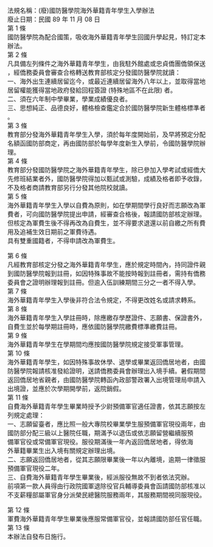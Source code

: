 法規名稱：(廢)國防醫學院海外華籍青年學生入學辦法  
廢止日期：民國 89 年 11 月 08 日  
第 1 條  
國防醫學院為配合國策，吸收海外華籍青年學生回國升學起見，特訂定本  
辦法。  
第 2 條  
凡具備左列條件之海外華籍青年學生，由我駐外館處或忠貞僑團僑領保送  
，經僑務委員會審查合格轉送教育部核定分發國防醫學院就讀：  
一、海外出生連續居留迄今，或最近連續居留海外八年以上，並取得當地  
居留權能獲得當地政府發給回程簽證 (特殊地區不在此限) 者。  
二、須在六年制中學畢業，學業成績優良者。  
三、思想純正、品德良好，體格檢查鑑定合於國防醫學院新生體格標準者  
。  
第 3 條  
教育部分發海外華籍青年學生入學，須於每年度開始前，及早將預定分配  
名額函國防部商定，再由國防部於每學年度新生入學前，令國防醫學院辦  
理。  
第 4 條  
教育部分發國防醫學院之海外華籍青年學生，除已參加入學考試或經僑大  
先修班結業者外，國防醫學院得加以甄試或測驗，成績及格者即予收錄，  
不及格者商請教育部另行分發其他院校就讀。  
第 5 條  
海外華籍青年學生入學以自費為原則，如在學期間學行良好而志願改為軍  
費者，可向國防醫學院提出申請，經審查合格後，報請國防部核定辦理。  
但核定為軍費生後不得再改為自費生，並不得要求退還以前自繳之所有費  
用及追補生效日期前之軍費待遇。  
具有雙重國籍者，不得申請改為軍費生。  


第 6 條  
凡經教育部核定分發之海外華籍青年學生，應於規定時間內，持同證件親  
到國防醫學院報到註冊，如因特殊事故不能按時報到註冊者，需持有僑務  
委員會之證明辦理報到註冊。但逾入伍訓練期間三分之一者不得入學。  
第 7 條  
海外華籍青年學生入學後非符合法令規定，不得更改姓名或請求轉系。  
第 8 條  
海外華籍青年學生入學註冊時，除應繳存學歷證件、志願書、保證書外，  
自費生並於每學期註冊時，應依國防醫學院繳費標準繳費註冊。  
第 9 條  
海外華籍青年學生在學期間均應按國防醫學院規定接受軍事管理。  
第 10 條  
海外華籍青年學生，如因特殊事故休學、退學或畢業返回僑居地者，由國  
防醫學院報請核准發給證明，送請僑務委員會辦理出入境手續。暑假期間  
返回僑居地省親者，由國防醫學院轉函內政部警政署入出境管理局申請入  
出境證，並應於次學期開學前，返院銷假。  
第 11 條  
自費海外華籍青年學生畢業時授予少尉預備軍官適任證書，依其志願按左  
列規定處理：  
一、志願留臺者，應比照一般大專院校畢業學生服預備軍官現役兩年，由  
國防部分配三級以上醫院任職，期滿予以退伍或依志願留營繼續服預  
備軍官役或常備軍官現役。服役期滿後一年內返回僑居地者，得依海  
外華籍畢業生出入境有關規定辦理出境。  
二、志願返回僑居地者，從其志願限畢業後一年以內離境，逾期一律徵服  
預備軍官現役二年。  
三、自費海外華籍青年學生畢業後，經派服役無故不到者依法究辦。  
前項第一款人員得由行政院國軍退除役官兵輔導委員會函請國防部核准以  
不支薪糧部屬軍官身分派榮民總醫院服務兩年，其服務期間視同服現役。  


第 12 條  
軍費海外華籍青年學生畢業後應服常備軍官役，並報請國防部任官任職。  
第 13 條  
本辦法自發布日施行。  


